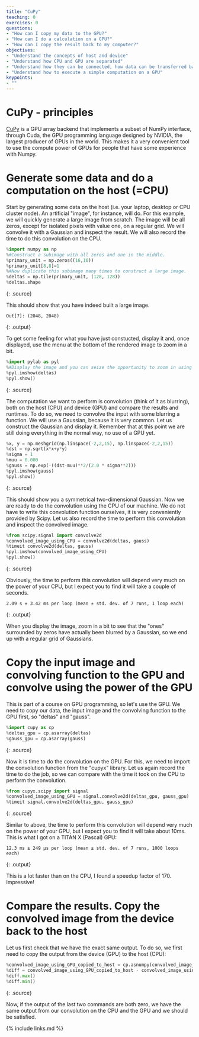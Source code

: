 ```yaml
---
title: "CuPy"
teaching: 0
exercises: 0
questions:
- "How can I copy my data to the GPU?"
- "How can I do a calculation on a GPU?"
- "How can I copy the result back to my computer?"
objectives:
- "Understand the concepts of host and device"
- "Understand how CPU and GPU are separated"
- "Understand how they can be connected, how data can be transferred back and forth"
- "Understand how to execute a simple computation on a GPU"
keypoints:
- ""
---
```


# CuPy - principles

[CuPy](https://docs.cupy.dev) is a GPU array backend that implements a subset of NumPy interface, through Cuda, the GPU programming language designed by NVIDIA, the largest producer of GPUs in the world. This makes it a very convenient tool to use the compute power of GPUs for people that have some experience with Numpy.

# Generate some data and do a computation on the host (=CPU)

Start by generating some data on the host (i.e. your laptop, desktop or CPU cluster node). An artificial "image", for instance, will do. For this example, we will quickly generate a large image from scratch. The image will be all zeros, except for isolated pixels with value one, on a regular grid. We will convolve it with a Gaussian and inspect the result. We will also record the time to do this convolution on the CPU.

~~~python
%import numpy as np
%#Construct a subimage with all zeros and one in the middle.
%primary_unit = np.zeros((16,16))
%primary_unit[8,8]=1
%#Now duplicate this subimage many times to construct a large image.
%deltas = np.tile(primary_unit, (128, 128))
%deltas.shape
~~~
{: .source}

This should show that you have indeed built a large image.
~~~
Out[7]: (2048, 2048)
~~~
{: .output}

To get some feeling for what you have just constucted, display it and, once displayed, use the menu at the bottom of the rendered image to zoom in a bit.

~~~python
%import pylab as pyl
%#Display the image and you can seize the opportunity to zoom in using the menu in the window that will appear.
%pyl.imshow(deltas)
%pyl.show()
~~~
{: .source}

The computation we want to perform is convolution (think of it as blurring), both on the host (CPU) and device (GPU) and compare the results and runtimes.
To do so, we need to convolve the input with some blurring a function. We will use a Gaussian, because it is very common. Let us construct the Gaussian and display it. Remember that at this point we are still doing everything in the normal way, no use of a GPU yet.

~~~python
%x, y = np.meshgrid(np.linspace(-2,2,15), np.linspace(-2,2,15))
%dst = np.sqrt(x*x+y*y)
%sigma = 1
%muu = 0.000
%gauss = np.exp(-((dst-muu)**2/(2.0 * sigma**2)))
%pyl.imshow(gauss)
%pyl.show()
~~~
{: .source}

This should show you a symmetrical two-dimensional Gaussian. Now we are ready to do the convolution using the CPU of our machine. We do not have to write this convolution function ourselves, it is very conveniently provided by Scipy. Let us also record the time to perform this convolution and inspect the convolved image.

~~~python
%from scipy.signal import convolve2d
%convolved_image_using_CPU = convolve2d(deltas, gauss)
%timeit convolve2d(deltas, gauss)
%pyl.imshow(convolved_image_using_CPU)
%pyl.show()
~~~
{: .source}

Obviously, the time to perform this convolution will depend very much on the power of your CPU, but I expect you to find it will take a couple of seconds.
~~~
2.09 s ± 3.42 ms per loop (mean ± std. dev. of 7 runs, 1 loop each)
~~~
{: .output}

When you display the image, zoom in a bit to see that the "ones" surrounded by zeros have actually been blurred by a Gaussian, so we end up with a regular grid of Gaussians.

# Copy the input image and convolving function to the GPU and convolve using the power of the GPU

This is part of a course on GPU programming, so let's use the GPU. We need to copy our data, the input image and the convolving function to the GPU first, so "deltas" and "gauss".

~~~python
%import cupy as cp
%deltas_gpu = cp.asarray(deltas)
%gauss_gpu = cp.asarray(gauss)
~~~
{: .source}

Now it is time to do the convolution on the GPU. For this, we need to import the convolution function from the "cupyx" library. Let us again record the time to do the job, so we can compare with the time it took on the CPU to perform the convolution.

~~~python
%from cupyx.scipy import signal
%convolved_image_using_GPU = signal.convolve2d(deltas_gpu, gauss_gpu)
%timeit signal.convolve2d(deltas_gpu, gauss_gpu)
~~~
{: .source}

Similar to above, the time to perform this convolution will depend very much on the power of your GPU, but I expect you to find it will take about 10ms. This is what I got on a TITAN X (Pascal) GPU:
~~~
12.3 ms ± 249 µs per loop (mean ± std. dev. of 7 runs, 1000 loops each)
~~~
{: .output}

This is a lot faster than on the CPU, I found a speedup factor of 170. Impressive!

# Compare the results. Copy the convolved image from the device back to the host

Let us first check that we have the exact same output. To do so, we first need to copy the output from the device (GPU) to the host (CPU):

~~~python
%convolved_image_using_GPU_copied_to_host = cp.asnumpy(convolved_image_using_GPU)
%diff = convolved_image_using_GPU_copied_to_host - convolved_image_using_CPU
%diff.max()
%diff.min()
~~~
{: .source}

Now, if the output of the last two commands are both zero, we have the same output from our convolution on the CPU and the GPU and we should be satisfied.

{% include links.md %}

